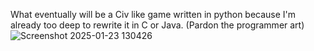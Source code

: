 What eventually will be a Civ like game written in python because I'm already too deep to rewrite it in C or Java.
(Pardon the programmer art)
![Screenshot 2025-01-23 130426](https://github.com/user-attachments/assets/1efa8a7e-ef78-4a32-9203-3a341de14b11)
